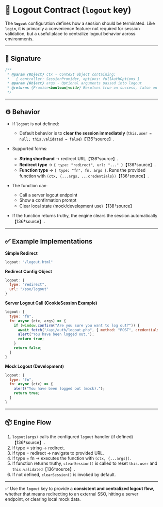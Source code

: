 # 📄 Logout Contract (`logout` key)

The **`logout`** configuration defines how a session should be terminated. Like `login`, it is primarily a convenience feature: not required for session validation, but a useful place to centralize logout behavior across environments.

---

## 🔧 Signature

```js
/**
 * @param {Object} ctx - Context object containing:
 *   { controller: SessionProvider, options: fullAuthOptions }
 * @param {Object} args - Optional arguments passed into logout
 * @returns {Promise<boolean|void>} Resolves true on success, false on failure/cancel
 */
```

---

## ⚙️ Behavior

* If `logout` is not defined:

  * Default behavior is to **clear the session immediately** (`this.user = null; this.validated = false`)【136†source】.
* Supported forms:

  * **String shorthand** → redirect URL【136†source】.
  * **Redirect type** → `{ type: "redirect", url: "..." }`【136†source】.
  * **Function type** → `{ type: "fn", fn, args }`. Runs the provided function with `(ctx, {...args, ...credentials})`【136†source】.
* The function can:

  * Call a server logout endpoint
  * Show a confirmation prompt
  * Clear local state (mock/development use)【138†source】
* If the function returns truthy, the engine clears the session automatically【136†source】.

---

## ✅ Example Implementations

**Simple Redirect**

```js
logout: "/logout.html"
```

**Redirect Config Object**

```js
logout: {
  type: "redirect",
  url: "/sso/logout"
}
```

**Server Logout Call (CookieSession Example)**

```js
logout: {
  type: "fn",
  fn: async (ctx, args) => {
    if (window.confirm("Are you sure you want to log out?")) {
      await fetch("/api/auth/logout.php", { method: "POST", credentials: "include" });
      alert("You have been logged out.");
      return true;
    }
    return false;
  }
}
```

**Mock Logout (Development)**

```js
logout: {
  type: "fn",
  fn: async (ctx) => {
    alert("You have been logged out (mock).");
    return true;
  }
}
```

---

## 📦 Engine Flow

1. `logout(args)` calls the configured `logout` handler (if defined)【136†source】.
2. If type = string → redirect.
3. If type = redirect → navigate to provided URL.
4. If type = fn → executes the function with `(ctx, {...args})`.
5. If function returns truthy, `clearSession()` is called to reset `this.user` and `this.validated`【136†source】.
6. If not defined, `clearSession()` is invoked by default.

---

✅ Use the `logout` key to provide a **consistent and centralized logout flow**, whether that means redirecting to an external SSO, hitting a server endpoint, or clearing local mock data.
